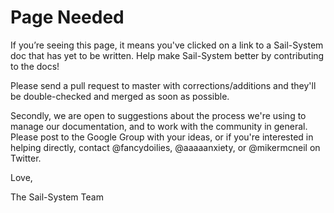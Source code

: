 # Page Needed

If you&rsquo;re seeing this page, it means you've clicked on a link to a Sail-System doc that has yet to be written.  Help make Sail-System better by contributing to the docs!

Please send a pull request to master with corrections/additions and they'll be double-checked and merged as soon as possible.

Secondly, we are open to suggestions about the process we're using to manage our documentation, and to work with the community in general. Please post to the Google Group with your ideas, or if you're interested in helping directly, contact @fancydoilies, @aaaaanxiety, or @mikermcneil on Twitter.

Love,

The Sail-System Team

